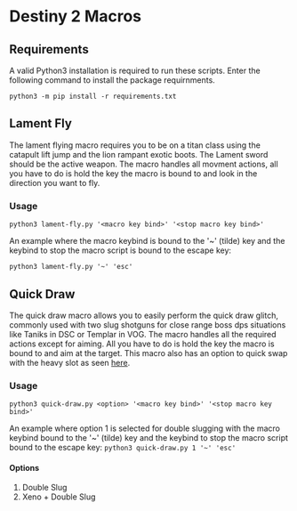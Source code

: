 # Destiny 2 Macros


## Requirements

A valid Python3 installation is required to run these scripts. Enter the following command to install the package requirnments.

`python3 -m pip install -r requirements.txt`


## Lament Fly

The lament flying macro requires you to be on a titan class using the catapult lift jump and the lion rampant exotic boots. The Lament sword should be the active weapon. The macro handles all movment actions, all you have to do is hold the key the macro is bound to and look in the direction you want to fly.

### Usage
`python3 lament-fly.py '<macro key bind>' '<stop macro key bind>'`

An example where the macro keybind is bound to the '~' (tilde) key and the keybind to stop the macro script is bound to the escape key: 

`python3 lament-fly.py '~' 'esc'`


## Quick Draw

The quick draw macro allows you to easily perform the quick draw glitch, commonly used with two slug shotguns for close range boss dps situations like Taniks in DSC or Templar in VOG. The macro handles all the required actions except for aiming. All you have to do is hold the key the macro is bound to and aim at the target. This macro also has an option to quick swap with the heavy slot as seen [here](https://www.youtube.com/watch?v=MikvUt78IH0).

### Usage
`python3 quick-draw.py <option> '<macro key bind>' '<stop macro key bind>'`

An example where option 1 is selected for double slugging with the macro keybind bound to the '~' (tilde) key and the keybind to stop the macro script bound to the escape key: 
`python3 quick-draw.py 1 '~' 'esc'`

#### Options
1. Double Slug
2.  Xeno + Double Slug


